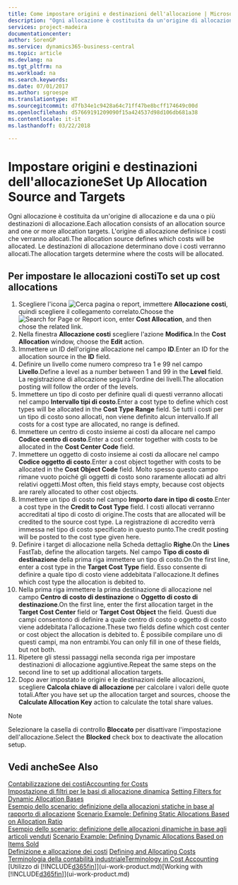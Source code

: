 ```yaml
---
title: Come impostare origini e destinazioni dell'allocazione | Microsoft Docs
description: "Ogni allocazione è costituita da un'origine di allocazione e da una o più destinazioni di allocazione. L'origine di allocazione definisce i costi che verranno allocati. Le destinazioni di allocazione determinano dove i costi verranno allocati."
services: project-madeira
documentationcenter: 
author: SorenGP
ms.service: dynamics365-business-central
ms.topic: article
ms.devlang: na
ms.tgt_pltfrm: na
ms.workload: na
ms.search.keywords: 
ms.date: 07/01/2017
ms.author: sgroespe
ms.translationtype: HT
ms.sourcegitcommit: d7fb34e1c9428a64c71ff47be8bcff174649c00d
ms.openlocfilehash: d57669191209090f15a424537d98d106db681a38
ms.contentlocale: it-it
ms.lasthandoff: 03/22/2018

---
```

# <a name="set-up-allocation-source-and-targets"></a><span data-ttu-id="37e5d-105">Impostare origini e destinazioni dell'allocazione</span><span class="sxs-lookup"><span data-stu-id="37e5d-105">Set Up Allocation Source and Targets</span></span>
<span data-ttu-id="37e5d-106">Ogni allocazione è costituita da un'origine di allocazione e da una o più destinazioni di allocazione.</span><span class="sxs-lookup"><span data-stu-id="37e5d-106">Each allocation consists of an allocation source and one or more allocation targets.</span></span> <span data-ttu-id="37e5d-107">L'origine di allocazione definisce i costi che verranno allocati.</span><span class="sxs-lookup"><span data-stu-id="37e5d-107">The allocation source defines which costs will be allocated.</span></span> <span data-ttu-id="37e5d-108">Le destinazioni di allocazione determinano dove i costi verranno allocati.</span><span class="sxs-lookup"><span data-stu-id="37e5d-108">The allocation targets determine where the costs will be allocated.</span></span>  

## <a name="to-set-up-cost-allocations"></a><span data-ttu-id="37e5d-109">Per impostare le allocazioni costi</span><span class="sxs-lookup"><span data-stu-id="37e5d-109">To set up cost allocations</span></span>  
1.  <span data-ttu-id="37e5d-110">Scegliere l'icona ![Cerca pagina o report](media/ui-search/search_small.png "icona Cerca pagina o report"), immettere **Allocazione costi**, quindi scegliere il collegamento correlato.</span><span class="sxs-lookup"><span data-stu-id="37e5d-110">Choose the ![Search for Page or Report](media/ui-search/search_small.png "Search for Page or Report icon") icon, enter **Cost Allocation**, and then chose the related link.</span></span>  
2.  <span data-ttu-id="37e5d-111">Nella finestra **Allocazione costi** scegliere l'azione **Modifica**.</span><span class="sxs-lookup"><span data-stu-id="37e5d-111">In the **Cost Allocation** window, choose the **Edit** action.</span></span>  
3.  <span data-ttu-id="37e5d-112">Immettere un ID dell'origine allocazione nel campo **ID**.</span><span class="sxs-lookup"><span data-stu-id="37e5d-112">Enter an ID for the allocation source in the **ID** field.</span></span>  
4.  <span data-ttu-id="37e5d-113">Definire un livello come numero compreso tra 1 e 99 nel campo **Livello**.</span><span class="sxs-lookup"><span data-stu-id="37e5d-113">Define a level as a number between 1 and 99 in the **Level** field.</span></span> <span data-ttu-id="37e5d-114">La registrazione di allocazione seguirà l'ordine dei livelli.</span><span class="sxs-lookup"><span data-stu-id="37e5d-114">The allocation posting will follow the order of the levels.</span></span>  
5.  <span data-ttu-id="37e5d-115">Immettere un tipo di costo per definire quali di questi verranno allocati nel campo **Intervallo tipi di costo**.</span><span class="sxs-lookup"><span data-stu-id="37e5d-115">Enter a cost type to define which cost types will be allocated in the **Cost Type Range** field.</span></span> <span data-ttu-id="37e5d-116">Se tutti i costi per un tipo di costo sono allocati, non viene definito alcun intervallo.</span><span class="sxs-lookup"><span data-stu-id="37e5d-116">If all costs for a cost type are allocated, no range is defined.</span></span>  
6.  <span data-ttu-id="37e5d-117">Immettere un centro di costo insieme ai costi da allocare nel campo **Codice centro di costo**.</span><span class="sxs-lookup"><span data-stu-id="37e5d-117">Enter a cost center together with costs to be allocated in the **Cost Center Code** field.</span></span>  
7.  <span data-ttu-id="37e5d-118">Immettere un oggetto di costo insieme ai costi da allocare nel campo **Codice oggetto di costo**.</span><span class="sxs-lookup"><span data-stu-id="37e5d-118">Enter a cost object together with costs to be allocated in the **Cost Object Code** field.</span></span> <span data-ttu-id="37e5d-119">Molto spesso questo campo rimane vuoto poiché gli oggetti di costo sono raramente allocati ad altri relativi oggetti.</span><span class="sxs-lookup"><span data-stu-id="37e5d-119">Most often, this field stays empty, because cost objects are rarely allocated to other cost objects.</span></span>  
8.  <span data-ttu-id="37e5d-120">Immettere un tipo di costo nel campo **Importo dare in tipo di costo**.</span><span class="sxs-lookup"><span data-stu-id="37e5d-120">Enter a cost type in the **Credit to Cost Type** field.</span></span> <span data-ttu-id="37e5d-121">I costi allocati verranno accreditati al tipo di costo di origine.</span><span class="sxs-lookup"><span data-stu-id="37e5d-121">The costs that are allocated will be credited to the source cost type.</span></span> <span data-ttu-id="37e5d-122">La registrazione di accredito verrà immessa nel tipo di costo specificato in questo punto.</span><span class="sxs-lookup"><span data-stu-id="37e5d-122">The credit posting will be posted to the cost type given here.</span></span>  
9. <span data-ttu-id="37e5d-123">Definire i target di allocazione nella Scheda dettaglio **Righe**.</span><span class="sxs-lookup"><span data-stu-id="37e5d-123">On the **Lines** FastTab, define the allocation targets.</span></span> <span data-ttu-id="37e5d-124">Nel campo **Tipo di costo di destinazione** della prima riga immettere un tipo di costo.</span><span class="sxs-lookup"><span data-stu-id="37e5d-124">On the first line, enter a cost type in the **Target Cost Type** field.</span></span> <span data-ttu-id="37e5d-125">Esso consente di definire a quale tipo di costo viene addebitata l'allocazione.</span><span class="sxs-lookup"><span data-stu-id="37e5d-125">It defines which cost type the allocation is debited to.</span></span>  
10. <span data-ttu-id="37e5d-126">Nella prima riga immettere la prima destinazione di allocazione nel campo **Centro di costo di destinazione** o **Oggetto di costo di destinazione**.</span><span class="sxs-lookup"><span data-stu-id="37e5d-126">On the first line, enter the first allocation target in the **Target Cost Center** field or **Target Cost Object** the field.</span></span> <span data-ttu-id="37e5d-127">Questi due campi consentono di definire a quale centro di costo o oggetto di costo viene addebitata l'allocazione.</span><span class="sxs-lookup"><span data-stu-id="37e5d-127">These two fields define which cost center or cost object the allocation is debited to.</span></span> <span data-ttu-id="37e5d-128">È possibile compilare uno di questi campi, ma non entrambi.</span><span class="sxs-lookup"><span data-stu-id="37e5d-128">You can only fill in one of these fields, but not both.</span></span>  
11. <span data-ttu-id="37e5d-129">Ripetere gli stessi passaggi nella seconda riga per impostare destinazioni di allocazione aggiuntive.</span><span class="sxs-lookup"><span data-stu-id="37e5d-129">Repeat the same steps on the second line to set up additional allocation targets.</span></span>  
12. <span data-ttu-id="37e5d-130">Dopo aver impostato le origini e le destinazioni delle allocazioni, scegliere **Calcola chiave di allocazione** per calcolare i valori delle quote totali.</span><span class="sxs-lookup"><span data-stu-id="37e5d-130">After you have set up the allocation target and sources, choose the **Calculate Allocation Key** action to calculate the total share values.</span></span>  

> [!NOTE]  
>  <span data-ttu-id="37e5d-131">Selezionare la casella di controllo **Bloccato** per disattivare l'impostazione dell'allocazione.</span><span class="sxs-lookup"><span data-stu-id="37e5d-131">Select the **Blocked** check box to deactivate the allocation setup.</span></span>  

## <a name="see-also"></a><span data-ttu-id="37e5d-132">Vedi anche</span><span class="sxs-lookup"><span data-stu-id="37e5d-132">See Also</span></span>  
[<span data-ttu-id="37e5d-133">Contabilizzazione dei costi</span><span class="sxs-lookup"><span data-stu-id="37e5d-133">Accounting for Costs</span></span>](finance-manage-cost-accounting.md)  
 <span data-ttu-id="37e5d-134">[Impostazione di filtri per le basi di allocazione dinamica](finance-setting-filters-for-dynamic-allocation-bases.md) </span><span class="sxs-lookup"><span data-stu-id="37e5d-134">[Setting Filters for Dynamic Allocation Bases](finance-setting-filters-for-dynamic-allocation-bases.md) </span></span>  
 <span data-ttu-id="37e5d-135">[Esempio dello scenario: definizione della allocazioni statiche in base al rapporto di allocazione](finance-scenario-example-defining-static-allocations-based-on-allocation-ratio.md) </span><span class="sxs-lookup"><span data-stu-id="37e5d-135">[Scenario Example: Defining Static Allocations Based on Allocation Ratio](finance-scenario-example-defining-static-allocations-based-on-allocation-ratio.md) </span></span>  
 <span data-ttu-id="37e5d-136">[Esempio dello scenario: definizione delle allocazioni dinamiche in base agli articoli venduti](finance-scenario-example-defining-dynamic-allocations-based-on-items-sold.md) </span><span class="sxs-lookup"><span data-stu-id="37e5d-136">[Scenario Example: Defining Dynamic Allocations Based on Items Sold](finance-scenario-example-defining-dynamic-allocations-based-on-items-sold.md) </span></span>  
 <span data-ttu-id="37e5d-137">[Definizione e allocazione dei costi](finance-define-and-allocate-costs.md) </span><span class="sxs-lookup"><span data-stu-id="37e5d-137">[Defining and Allocating Costs](finance-define-and-allocate-costs.md) </span></span>  
 [<span data-ttu-id="37e5d-138">Terminologia della contabilità industriale</span><span class="sxs-lookup"><span data-stu-id="37e5d-138">Terminology in Cost Accounting</span></span>](finance-terminology-in-cost-accounting.md)  
 <span data-ttu-id="37e5d-139">[Utilizzo di [!INCLUDE[d365fin](includes/d365fin_md.md)]](ui-work-product.md)</span><span class="sxs-lookup"><span data-stu-id="37e5d-139">[Working with [!INCLUDE[d365fin](includes/d365fin_md.md)]](ui-work-product.md)</span></span>

